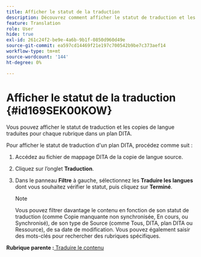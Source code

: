```yaml
---
title: Afficher le statut de la traduction
description: Découvrez comment afficher le statut de traduction et les copies de langue traduites pour chaque rubrique dans un plan DITA dans AEM Guides.
feature: Translation
role: User
hide: true
exl-id: 261c24f2-be9e-4a6b-9b1f-0850d960d49e
source-git-commit: ea597cd14469f21e197c700542b9be7c373aef14
workflow-type: tm+mt
source-wordcount: '144'
ht-degree: 0%

---
```


# Afficher le statut de la traduction {#id169SEK00KOW}

Vous pouvez afficher le statut de traduction et les copies de langue traduites pour chaque rubrique dans un plan DITA.

Pour afficher le statut de traduction d&#39;un plan DITA, procédez comme suit :

1. Accédez au fichier de mappage DITA de la copie de langue source.
1. Cliquez sur l’onglet **Traduction**.
1. Dans le panneau **Filtre** à gauche, sélectionnez les **Traduire les langues** dont vous souhaitez vérifier le statut, puis cliquez sur **Terminé**.

   >[!NOTE]
   >
   > Vous pouvez filtrer davantage le contenu en fonction de son statut de traduction \(comme Copie manquante non synchronisée, En cours, ou Synchronisé\), de son type de Source \(comme Tous, DITA, plan DITA ou Ressource\), de sa date de modification. Vous pouvez également saisir des mots-clés pour rechercher des rubriques spécifiques.

**Rubrique parente :**[ Traduire le contenu](translation.md)
